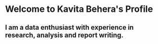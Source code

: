 # Welcome to Kavita Behera's Profile

## I am a data enthusiast with experience in research, analysis and report writing.
